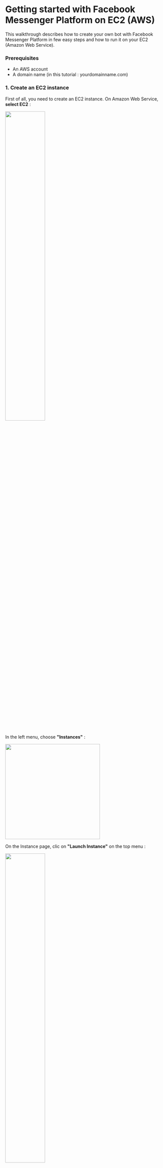 # Getting started with Facebook Messenger Platform on EC2 (AWS)
This walkthrough describes how to create your own bot with Facebook Messenger Platform in few easy steps and how to run it on your EC2 (Amazon Web Service).

### Prerequisites

- An AWS account
- A domain name (in this tutorial : yourdomainname.com)

### 1. Create an EC2 instance

First of all, you need to create an EC2 instance. On Amazon Web Service, **select EC2** :

<img src="https://cloud.githubusercontent.com/assets/1462301/14611818/6c605b88-0594-11e6-8e10-86e8bc62791b.png" width="50%">

In the left menu, choose **"Instances"** :

<img src="https://cloud.githubusercontent.com/assets/1462301/14611937/00c9737c-0595-11e6-86f5-7f8604b00d45.png" height="300">

On the Instance page, clic on **"Launch Instance"** on the top menu :

<img src="https://cloud.githubusercontent.com/assets/1462301/14612021/5ee09dbe-0595-11e6-9b44-839bd08faa8d.png" width="50%">

"Step 1: Choose an Amazon Machine Image (AMI)" : You should select **"Ubuntu Server 14.04 LTS (HVM), SSD Volume Type - ami-f95ef58a"** :

<img src="https://cloud.githubusercontent.com/assets/1462301/14612107/e0682ab4-0595-11e6-862f-3417b92efad9.png" width="80%">

"Step 2: Choose an Instance Type" : Verify that the instance **t2.micro**  is selected and clic on **"Review and launch"**

<img src="https://cloud.githubusercontent.com/assets/1462301/14612294/a60656d8-0596-11e6-804b-81da57f9689d.png" width="80%">

"Step 7: Review Instance Launch" : Clic on **"Launch"** (Right bottom of the page)

If you already used AWS, you already have a key pair so you can use it and for finish, clic on **"Launch Instance"**

<img src="https://cloud.githubusercontent.com/assets/1462301/14612500/97472d9c-0597-11e6-9630-f4de9d139dc2.png" width="50%">

If you never used AWS, you should create a new key pair : Enter the name of your key pair (can be what you want) and clic on **"Download Key Pair"** and for finish, clic on **"Launch Instance"**

<img src="https://cloud.githubusercontent.com/assets/1462301/14612584/28291816-0598-11e6-9f16-bcf17e36e714.png" width="50%">

Now, you should have this page : Clic on **"View Instances"**  (Right bottom of the page)

<img src="https://cloud.githubusercontent.com/assets/1462301/14612712/f2e36282-0598-11e6-9c45-d9b59cf3b759.png" width="100%">

A new instance is launching : 

<img src="https://cloud.githubusercontent.com/assets/1462301/14612771/42503606-0599-11e6-9e2e-b86c049eca43.png" width="100%">

After few minutes, when the EC2 instance is ready, you should see this : 

<img src="https://cloud.githubusercontent.com/assets/1462301/14612823/94b4cdee-0599-11e6-8a80-aba0d38c2911.png" width="100%">

If you clic on it, you will see all the details about the EC2 Instance.

<img src="https://cloud.githubusercontent.com/assets/1462301/14612929/074f2002-059a-11e6-8073-dacc0677347e.png" width="80%">

### 2. Change your DNS

In this tutorial, you need your own domain name. Mine is [guillaumeteillet.fr](http://guillaumeteillet.fr)

For this step, we will use a new service of AWS called "Route 53" :

<img src="https://cloud.githubusercontent.com/assets/1462301/14613120/2876cb4e-059b-11e6-9f6f-24f18666e254.png" width="30%">

In the left menu, select "Hosted zones" :

<img src="https://cloud.githubusercontent.com/assets/1462301/14613152/57a3bef4-059b-11e6-9f35-23dfe176df70.png" width="15%">

Then clic on **"Create Hosted Zone"** : 

<img src="https://cloud.githubusercontent.com/assets/1462301/14613253/da6afd3e-059b-11e6-9175-7f026e59cb6b.png" width="50%">

Enter your domain name (mine is [guillaumeteillet.fr](http://guillaumeteillet.fr)) and then clic on **"Create"** :

<img src="https://cloud.githubusercontent.com/assets/1462301/14613416/a932d614-059c-11e6-80c6-51acc18c549a.png" width="50%">

Route 53 has created two **Record Set** in your **Hosted Zone** : We will need the 4 DNS (red square on the picture)

<img src="https://cloud.githubusercontent.com/assets/1462301/14613523/11bfa950-059d-11e6-9569-27a0ac1f61db.png" width="70%">

Now, change the DNS Name of your domain name (My registar is [OVH](http://ovh.com) so perhaps the procedure is a bit different) :

Before any change, the DNS name was : 

<img src="https://cloud.githubusercontent.com/assets/1462301/14614072/c1a58e0a-059f-11e6-83ea-98ddfaf7d46a.png" width="70%">

The registar need some time to change the DNS of your domain name : 

<img src="https://cloud.githubusercontent.com/assets/1462301/14614142/06613cec-05a0-11e6-88c3-588cdbd54ed5.png" width="70%">

After few minutes, the 4 DNS of your domain name should be active : 

<img src="https://cloud.githubusercontent.com/assets/1462301/14614311/e6e0ead8-05a0-11e6-8a98-64b82d70d184.png" width="70%">

Now, go back on AWS, choose EC2 and then choose **"Instances"** on the left menu. We need the public IP, mine is 54.171.135.46, copy this ip. 

<img src="https://cloud.githubusercontent.com/assets/1462301/14614532/e8896710-05a1-11e6-8c61-8d131198542f.png" width="80%">

Now, go to **"Route 53"** :

<img src="https://cloud.githubusercontent.com/assets/1462301/14614717/9b73e68e-05a2-11e6-9428-5f9298a15691.png" width="80%">

Select **"Hosted Zones"** in the left menu, clic on your domain name : You will arrived on the list of the **Record Set**.

<img src="https://cloud.githubusercontent.com/assets/1462301/14614866/5ab6dff6-05a3-11e6-8072-113f37fab582.png" width="50%">

Clic on **"Create Record Set"** : 

<img src="https://cloud.githubusercontent.com/assets/1462301/14614930/b0d714e6-05a3-11e6-9b72-fd9481523321.png" width="50%">

We will now create two record set. First, keep the field name empty and in the field value, paste the public ip of your ec2 instance. For the type of the record set, **choose A - IPV4 Address**

<img src="https://cloud.githubusercontent.com/assets/1462301/14644785/9818ee56-0653-11e6-9a2f-4048922c4bc9.png" width="50%">

Next, in the field name, enter "www", in the field value, paste the public ip of your ec2 instance. For the type of the record set, **choose A - IPV4 Address**.

<img src="https://cloud.githubusercontent.com/assets/1462301/14645682/f08dd0f8-0656-11e6-97e1-a890b59aeaf8.png" width="50%">

Now, you should wait few minutes. You can use this tool [WhatsmyDNS](https://www.whatsmydns.net/) to see if your domain name is now using the good ip address : Enter your domain name (mine is guillaumeteillet.fr) and clic on **"Search"**. If the IP Address of your EC2 Instance appears, it means your domain name is now using the good ip address, you can continue this tutorial.

<img src="https://cloud.githubusercontent.com/assets/1462301/14646185/dac68916-0658-11e6-9688-b8bda5e452a7.png" width="50%">

### 3. Connect to your EC2 Instance

On Amazon Web Service, select EC2, Instances (in the left menu), select your instance and clic on **"Connect"** (in the top menu).

<img src="https://cloud.githubusercontent.com/assets/1462301/14646829/615f68ce-065b-11e6-9d32-bcace60ce58e.png" width="50%">

Copy the ssh command. Mine is **"ssh -i "Guillaume.pem" ubuntu@ec2-54-171-135-46.eu-west-1.compute.amazonaws.com"**. Open a terminal, go to the folder that contains the key pair and paste the ssh command.

<img src="https://cloud.githubusercontent.com/assets/1462301/14647960/475d5e04-0660-11e6-806f-62fc6b5754a3.png" width="50%">

Now your are connected on your EC2 Instance. 

### 4. Get the code

Run this on your EC2 instance :

```bash
sudo su
apt-get update
apt-get install -y git
git clone https://github.com/guillaumeteillet/create-your-own-facebook-messenger-bot-platform-ec2-aws.git
cd create-your-own-facebook-messenger-bot-platform-ec2-aws
apt-get install -y npm
npm install
npm install forever --global
curl -sL https://deb.nodesource.com/setup_4.x | sudo -E bash -
apt-get install -y nodejs
apt-get install -y nano
apt-get install -y apache2
cd /etc/apache2/sites-available
nano yourdomainname.com.conf
```

The text editor nano opens, copy and paste this :

```bash
<VirtualHost *:80>
	ServerName www.yourdomainname.com

	ServerAdmin webmaster@localhost
	DocumentRoot /var/www/html

	ErrorLog ${APACHE_LOG_DIR}/error.log
	CustomLog ${APACHE_LOG_DIR}/access.log combined
</VirtualHost>
```
Where "www.yourdomainname.com" should be replace by your own domain name.

Save your file : Ctrl + X + S, then press y and enter

In the same directory, run this on your EC2 instance :

```bash
a2ensite yourdomainname.com.conf
```
You should have this return : 

```bash
Enabling site yourdomainname.com.
To activate the new configuration, you need to run:
  service apache2 reload
```

So now, you have to reload apache2. Just run this command : 

```bash
service apache2 reload
```
You should have this return : 

```bash
 * Reloading web server apache2                                                                                                       * 
```

### 5. HTTPS with [Let's encrypt](https://letsencrypt.org/getting-started/)

First, we will **open all ports of our ec2 temporarly**. On Amazon Web Service, select EC2, Instances (in the left menu), select your instance. In the Description Area, clic on the **"security group"**

![SECURITYGROUP](https://cloud.githubusercontent.com/assets/1462301/14677583/83323c80-0712-11e6-8c12-fd871470a8cf.png)

You will arrive on the security group page with only one security group. Clic on **"Inbound"**

![INBOUND](https://cloud.githubusercontent.com/assets/1462301/14677864/bd153e6a-0713-11e6-8955-f5a566507905.png)

Clic on **"Edit"**

![EDIT](https://cloud.githubusercontent.com/assets/1462301/14677989/4251c97c-0714-11e6-862e-aa20f9f4da98.png)

Clic on **"Add Rule"**

![ADDRULE](https://cloud.githubusercontent.com/assets/1462301/14678065/8e568be6-0714-11e6-9931-ace22243d775.png)

Then, select **"All Trafic"** for the type and **"Anywhere"** for the source. Save the changes.

![ALLTRAFICALLOWED](https://cloud.githubusercontent.com/assets/1462301/14678171/ffae3e9c-0714-11e6-8e24-8717a9d38716.png)

Now, run this on your EC2 instance :

```bash
cd
sudo su
git clone https://github.com/letsencrypt/letsencrypt
cd letsencrypt
./letsencrypt-auto
```

Facebook required a https webhook, so we will use let's encrypt to get our ssl certificate.
When ./letsencrypt-auto is ready (few minutes), you will see this : 

![LETSENCRYPT1](https://cloud.githubusercontent.com/assets/1462301/14651185/1e2aa5dc-066f-11e6-91f5-ffa202a929d9.png)

As you can see, my domain "www.guillaumeteillet.fr" is selected ([*]). You can selected/unselected domain with space bar, navigate with up and down. When the domain name for which you want a SSL certificate is selected, press Enter.

Let's encrypt ask your email address to notify you when the certificate expires. **Enter a valid email and press Enter**. 

Press Enter again when let's encrypt ask you if you read the Terms.

Then **select "Easy" and press Enter**.

![EASYMODE](https://cloud.githubusercontent.com/assets/1462301/14678302/6bb27090-0715-11e6-9b85-ac39fc0d1bf0.png)

Congratulations ! Your domain have now a ssl certificate !

![BRAVO](https://cloud.githubusercontent.com/assets/1462301/14678347/942b145a-0715-11e6-99f9-6573504d4645.png)

### 6. Test your configuration

Now open your browser and try to go to https://www.yourdomain.com : you should see the Apache Default Page.

![BRAVOAPACHE](https://cloud.githubusercontent.com/assets/1462301/14678613/b4494dfa-0716-11e6-85d6-418038594e81.png)

Now you can remove the **"All Trafic"** option in your EC2 Instance. On Amazon Web Service, select EC2, Instances (in the left menu), select your instance. In the Description Area, clic on the **"security group"**.

![SECURITYGROUP](https://cloud.githubusercontent.com/assets/1462301/14677583/83323c80-0712-11e6-8c12-fd871470a8cf.png)

You will arrive on the security group page with only one security group. Clic on **"Inbound"**

![INBOUND](https://cloud.githubusercontent.com/assets/1462301/14677864/bd153e6a-0713-11e6-8955-f5a566507905.png)

Clic on **"Edit"**

![EDIT](https://cloud.githubusercontent.com/assets/1462301/14677989/4251c97c-0714-11e6-862e-aa20f9f4da98.png)

Clic on the remove icon and save the changes. 

![SAVEREMOVE](https://cloud.githubusercontent.com/assets/1462301/14678714/2d99a04c-0717-11e6-81e6-5db7357afd4e.png)

### 7. Create a Facebook Page, a Facebook App and set the variable in index.js

Now you're ready to go to Facebook developers panel, create or use existing app (and page) and setup its' webhooks.

[Clic here to create your facebook page](https://www.facebook.com/pages/create) if you already have a facebook page, you can skip this step. Follow the instruction of facebook : i will not give you details here, it's a very basic facebook page. [If you don't know how to create your facebook page](https://www.facebook.com/help/104002523024878)

[Clic here to create your facebook app](https://developers.facebook.com/quickstarts/?platform=web)

Enter the name of your app and then press **"Create New Facebook App ID"**.

![FIRSTSTEPAPP](https://cloud.githubusercontent.com/assets/1462301/14681291/d4a643c8-0720-11e6-80b7-e4e9ee9e5e81.png)

Enter your email address, choose a category and press **"Create App Id"**.

![EMAILAPP](https://cloud.githubusercontent.com/assets/1462301/14685712/e82a1b80-0735-11e6-9f52-e4c3a2560191.png)

Clic on **"Skip Quick Start"**

![SKIPSTART](https://cloud.githubusercontent.com/assets/1462301/14685935/f7b628e0-0736-11e6-94ef-a19ac5c5ce76.png)

You will be redirect on the **"Dashboard Page"** of the app. 

![DASHBOARDPAGE](https://cloud.githubusercontent.com/assets/1462301/14711871/5462b91a-07db-11e6-9245-a6ed9bfc6af6.png)

Go back in your terminal (with the EC2 connection opened) and in the "create-your-own-facebook-messenger-bot-platform-ec2-aws" folder, run this command : 

```bash
nano index.js
```

The nano text editor will open. On line 11, you will see 5 variables : 

```bash
// Variables
let pageToken = "";
const verifyToken = "";
const privkey = "";
const cert = "";
const chain = "";
```

**For the variable "pageToken" : **

Go to the Facebook App that you just created : [Facebook Developper website](https://developers.facebook.com/). Clic on **My Apps > "Your App"**

![APPFACEBOOKWEBSITE](https://cloud.githubusercontent.com/assets/1462301/14717216/aa9a3974-07f0-11e6-9007-5dbd7a70a1b9.png)

You will arrive on the dashboard of your app. On the left menu **choose Messenger**.

![MENUAPPFB](https://cloud.githubusercontent.com/assets/1462301/14718092/ea41c430-07f4-11e6-8f60-9ed8f49cd996.png)

Clic on **"Get Started"**.

![ACCEPTMESSENGER](https://cloud.githubusercontent.com/assets/1462301/14720266/eb8816d0-0800-11e6-9aa7-0659efb4c114.png)

Select the page you just created :

![SELECTYOURPAGE](https://cloud.githubusercontent.com/assets/1462301/14720537/3a2a4884-0802-11e6-9d2b-40c848c29b54.png)

A new tab opens : Clic two times on **"Okay"**.

![OKAYTAB](https://cloud.githubusercontent.com/assets/1462301/14720601/8a510bc2-0802-11e6-99e9-0657b7cf0b59.png)

The page closes and you return to the previous page. The Page Access Token will be generated for your facebook page. **Copy it and Paste it in the pageToken variable in index.js** (on your EC2 Instance).

![TOKEN](https://cloud.githubusercontent.com/assets/1462301/14739064/8a56eabe-0885-11e6-962d-546f7e68fa61.png)

**For the variable "verifyToken" : **

Enter a string that will be used by facebook to identify your bot. This can be anything. I decide to set this variable with the string **"my_first_messenger_bot"**.

**For the variable "privkey" :**

You need to set this variable with the path of the private key of the ssl certificate. If you follow this tutorial with let's encrypt, the path should be : **"/etc/letsencrypt/live/yourdomainname.com/privkey.pem"**

**For the variable "cert" :**

You need to set this variable with the path of the certificate of the ssl. If you follow this tutorial with let's encrypt, the path should be : **"/etc/letsencrypt/live/yourdomainname.com/cert.pem"**

**For the variable "cert" :**

You need to set this variable with the path of the chain file of the ssl. If you follow this tutorial with let's encrypt, the path should be : **"/etc/letsencrypt/live/yourdomainname.com/chain.pem"**

Now, save your file : **Ctrl + X + S, then press y and enter**

### 8. Open the 55555 port on your EC2 instance.

You will open the 55555 port of your EC2 Instance.  On Amazon Web Service, select EC2, Instances (in the left menu), select your instance. In the Description Area, clic on the **"security group"**

![SECURITYGROUP](https://cloud.githubusercontent.com/assets/1462301/14677583/83323c80-0712-11e6-8c12-fd871470a8cf.png)

You will arrive on the security group page with only one security group. Clic on **"Inbound"**

![INBOUND](https://cloud.githubusercontent.com/assets/1462301/14677864/bd153e6a-0713-11e6-8955-f5a566507905.png)

Clic on **"Edit"**

![EDIT](https://cloud.githubusercontent.com/assets/1462301/14677989/4251c97c-0714-11e6-862e-aa20f9f4da98.png)

Clic on **"Add Rule"**

![ADDRULE](https://cloud.githubusercontent.com/assets/1462301/14678065/8e568be6-0714-11e6-9931-ace22243d775.png)

Then, select **"Custom TCP Rule"** for the type, **"55555"** for the Port Range and **"Anywhere"** for the source. Save the changes.

![PORT5555](https://cloud.githubusercontent.com/assets/1462301/14742837/850717fa-089e-11e6-8f3a-c38ebc5fde18.png)

### 9. Try to run and access to your webhook.

Go back in your terminal (with the EC2 connection opened) and in the "create-your-own-facebook-messenger-bot-platform-ec2-aws" folder, run this command :

```bash
node index.js
```

If you have everything configured properly, you should have this in the terminal :

```bash
App is ready on port 55555
```

Now your bot is running. Open a browser and enter this url : https://www.yourdomainname.com:55555/webhook . You shoud have this in your browser : 

```bash
Error, wrong validation token
```

Now, we will see how to run your bot in background. First, You can stop the process of your bot with **Ctrl + C** and after you should run this command :

```bash
forever start index.js 
```

You should have something like this in the terminal :

```bash
warn:    --minUptime not set. Defaulting to: 1000ms
warn:    --spinSleepTime not set. Your script will exit if it does not stay up for at least 1000ms
info:    Forever processing file: index.js
```

Run this command :

```bash
forever list
```

You should have something like this in the terminal :

```bash
info:    Forever processes running
data:        uid  command         script   forever pid   id logfile                 uptime       
data:    [0] mgMM /usr/bin/nodejs index.js 31035   31040    /root/.forever/mgMM.log 0:0:9:52.300 
```

With this command, you can get the path of the logfile. Now, you will "cat" the logfile to check if everything is running well. In my example, I will run **"cat /root/.forever/mgMM.log"**

```bash
cat /root/.forever/mgMM.log
```

You should have something like this in the terminal :

```bash
App is ready on port 55555
```

Your webhook is ready ! If you want to stop your bot, you can get the uid of your bot by running :  

```bash
forever list

======
info:    Forever processes running
data:        uid  command         script   forever pid   id logfile                 uptime       
data:    [0] mgMM /usr/bin/nodejs index.js 31035   31040    /root/.forever/mgMM.log 0:0:9:52.300
```

And then, run this command (mgMM is ths MY uid, so use your uid !)

```bash
forever stop mgMM
```

### 10. Set the webhook on you Facebook app.

Now lets configure the Facebook app. Before starting this step, your bot should run on port 55555. 

Go to the Facebook App that you just created : [Facebook Developper website](https://developers.facebook.com/). Clic on **My Apps > "Your App"**

![APPFACEBOOKWEBSITE](https://cloud.githubusercontent.com/assets/1462301/14717216/aa9a3974-07f0-11e6-9007-5dbd7a70a1b9.png)

You will arrive on the dashboard of your app. On the left menu **choose Messenger**.

![MENUAPPFB](https://cloud.githubusercontent.com/assets/1462301/14718092/ea41c430-07f4-11e6-8f60-9ed8f49cd996.png)

Clic on **"Setup Webhook"** :

![SETUPWEBHOOK](https://cloud.githubusercontent.com/assets/1462301/14743415/c213693e-08a1-11e6-9596-7514eb8e4355.png)

Complete the different field :

**Callback URL :** https://www.yourdomainname.com:55555/webhook (Mine is https://www.guillaumeteillet.fr:55555/webhook)

**Verify Token :** The "verifyToken" variable you set previously. (Mine is my_first_messenger_bot)

**Subscription Fields :** Check all the options.

Save the configuration by clic on **"Verify and Save"**

![COMPLETEWEBHOOK](https://cloud.githubusercontent.com/assets/1462301/14743848/0fd54b2c-08a4-11e6-9394-2e0d71ec9e1e.png)

If everything is configured correctly, you should see this :

![WEBHOOKOK](https://cloud.githubusercontent.com/assets/1462301/14744123/aec4905c-08a5-11e6-95f5-45ff8d2a5dec.png)

### 11. Link the Facebook Page and the Facebook App.

Open a new terminal and run this command : 

```bash
curl -i -H "Content-Type: application/json" -X POST -d "{\"verifyToken\": \"YOUR VERIFY TOKEN\", \"token\": \"YOUR PAGE ACCESS TOKEN\"}" https://www.youdomainname.fr:55555/token
```
Of course, you should replace **YOUR VERIFY TOKEN** and **YOUR PAGE ACCESS TOKEN** by your own values (pageToken and verifyToken in the index.js)

The answer of the server should be something like this :

```bash
HTTP/1.1 200 OK
X-Powered-By: Express
Content-Type: text/plain; charset=utf-8
Content-Length: 2
ETag: W/"2-4KoCHiHd29bYzs7HHpz1ZA"
Date: Fri, 22 Apr 2016 15:42:23 GMT
Connection: keep-alive

OK
```

Then run this command : 

```bash
curl -ik -X POST "https://graph.facebook.com/v2.6/me/subscribed_apps?access_token=YOUR PAGE ACCESS TOKEN"
```

Of course, you should replace **YOUR PAGE ACCESS TOKEN** by your own value (pageToken in the index.js)

The answer of the server should be something like this :

```bash
HTTP/1.1 200 OK
Access-Control-Allow-Origin: *
Pragma: no-cache
Cache-Control: private, no-cache, no-store, must-revalidate
Facebook-API-Version: v2.6
Expires: Sat, 01 Jan 2000 00:00:00 GMT
Content-Type: application/json; charset=UTF-8
X-FB-Trace-ID: Fe0XhGA9/Rb
X-FB-Rev: 2299175
X-FB-Debug: 3iXH8FfFvQoNYYpVTDZ83cw0q1SxArRbwCbN1lO8EPIUPdtgAy0Z8hqEXULV5abdsQSJBrdtJzpg4zMBZ/Yr1A==
Date: Fri, 22 Apr 2016 15:50:36 GMT
Connection: keep-alive
Content-Length: 16

{"success":true}
```

### 12. Enjoy !

Now, your basic bot is ready and running ! Congratulations ! :)

Go to your Facebook Page and clic on **"Message"**.

![GIFFINAL](https://cloud.githubusercontent.com/assets/1462301/14747721/0c36f558-08b6-11e6-8bf4-05756cba0c2c.gif)
